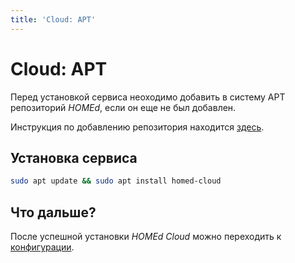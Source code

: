```yaml
---
title: 'Cloud: APT'
---
```


# Cloud: APT

Перед установкой сервиса неоходимо добавить в систему APT репозиторий _HOMEd_, если он еще не был добавлен.

Инструкция по добавлению репозитория находится [здесь](/common/apt/).

## Установка сервиса

```bash
sudo apt update && sudo apt install homed-cloud
```

## Что дальше?

После успешной установки _HOMEd Cloud_ можно переходить к [конфигурации](/cloud/configuration/).

